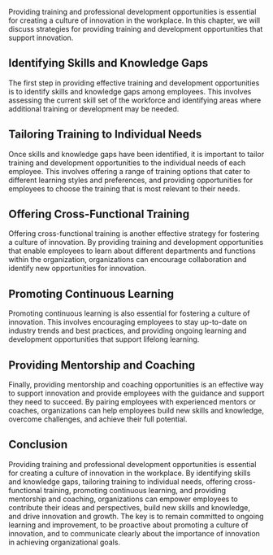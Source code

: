 
Providing training and professional development opportunities is essential for creating a culture of innovation in the workplace. In this chapter, we will discuss strategies for providing training and development opportunities that support innovation.

Identifying Skills and Knowledge Gaps
-------------------------------------

The first step in providing effective training and development opportunities is to identify skills and knowledge gaps among employees. This involves assessing the current skill set of the workforce and identifying areas where additional training or development may be needed.

Tailoring Training to Individual Needs
--------------------------------------

Once skills and knowledge gaps have been identified, it is important to tailor training and development opportunities to the individual needs of each employee. This involves offering a range of training options that cater to different learning styles and preferences, and providing opportunities for employees to choose the training that is most relevant to their needs.

Offering Cross-Functional Training
----------------------------------

Offering cross-functional training is another effective strategy for fostering a culture of innovation. By providing training and development opportunities that enable employees to learn about different departments and functions within the organization, organizations can encourage collaboration and identify new opportunities for innovation.

Promoting Continuous Learning
-----------------------------

Promoting continuous learning is also essential for fostering a culture of innovation. This involves encouraging employees to stay up-to-date on industry trends and best practices, and providing ongoing learning and development opportunities that support lifelong learning.

Providing Mentorship and Coaching
---------------------------------

Finally, providing mentorship and coaching opportunities is an effective way to support innovation and provide employees with the guidance and support they need to succeed. By pairing employees with experienced mentors or coaches, organizations can help employees build new skills and knowledge, overcome challenges, and achieve their full potential.

Conclusion
----------

Providing training and professional development opportunities is essential for creating a culture of innovation in the workplace. By identifying skills and knowledge gaps, tailoring training to individual needs, offering cross-functional training, promoting continuous learning, and providing mentorship and coaching, organizations can empower employees to contribute their ideas and perspectives, build new skills and knowledge, and drive innovation and growth. The key is to remain committed to ongoing learning and improvement, to be proactive about promoting a culture of innovation, and to communicate clearly about the importance of innovation in achieving organizational goals.
